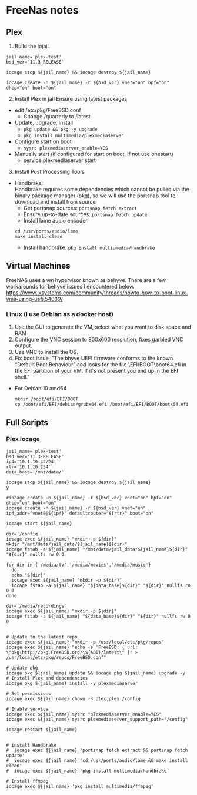 # FreeNas notes

## Plex
1. Build the iojail
  ```
  jail_name='plex-test'
  bsd_ver='11.3-RELEASE'
  
  iocage stop ${jail_name} && iocage destroy ${jail_name}
  
  iocage create -n ${jail_name} -r ${bsd_ver} vnet="on" bpf="on" dhcp="on" boot="on"
  ```
2. Install Plex in jail
Ensure using latest packages
  - edit /etc/pkg/FreeBSD.conf
    - Change /quarterly to /latest
  - Update, upgrade, install
    * `pkg update && pkg -y upgrade`
    * `pkg install multimedia/plexmediaserver`
  - Configure start on boot
    * `sysrc plexmediaserver_enable=YES`
  - Manually start (if configured for start on boot, if not use onestart)
    * service plexmediaserver start
3. Install Post Processing Tools
  - Handbrake:\
  Handbrake requires some dependencies which cannot be pulled via the binary package manager (pkg), so we will use the portsnap tool to download and install from source
    - Get portsnap sources: `portsnap fetch extract`
    - Ensure up-to-date sources: `portsnap fetch update`
    - Install lame audio encoder
    ```
    cd /usr/ports/audio/lame
    make install clean
    ```
    - Install handbrake: `pkg install multiumedia/handbrake`
  
    
## Virtual Machines
FreeNAS uses a vm hypervisor known as behyve. There are a few workarounds for behyve issues I encountered below.
https://www.ixsystems.com/community/threads/howto-how-to-boot-linux-vms-using-uefi.54039/

### Linux (I use Debian as a docker host)
1. Use the GUI to generate the VM, select what you want to disk space and RAM
1. Configure the VNC session to 800x600 resolution, fixes garbled VNC output.
1. Use VNC to install the OS.
1. Fix boot issue, "The bhyve UEFI firmware conforms to the known “Default Boot Behaviour” and looks for the file \EFI\BOOT\boot64.efi in the EFI partition of your VM. If it's not present you end up in the EFI shell."
  - For Debian 10 amd64
    ```
    mkdir /boot/efi/EFI/BOOT
    cp /boot/efi/EFI/debian/grubx64.efi /boot/efi/EFI/BOOT/bootx64.efi
    ```
  
  
## Full Scripts
### Plex iocage
```
jail_name='plex-test'
bsd_ver='11.3-RELEASE'
ip4='10.1.10.42/24'
rtr='10.1.10.254'
data_base='/mnt/data/'

iocage stop ${jail_name} && iocage destroy ${jail_name}
y

#iocage create -n ${jail_name} -r ${bsd_ver} vnet="on" bpf="on" dhcp="on" boot="on"
iocage create -n ${jail_name} -r ${bsd_ver} vnet="on" ip4_addr="vnet0|${ip4}" defaultrouter="${rtr}" boot="on"

iocage start ${jail_name}

dir='/config'
iocage exec ${jail_name} "mkdir -p ${dir}"
mkdir "/mnt/data/jail_data/${jail_name}${dir}"
iocage fstab -a ${jail_name} "/mnt/data/jail_data/${jail_name}${dir}" "${dir}" nullfs rw 0 0

for dir in {'/media/tv','/media/movies','/media/music'}
  do 
  echo "${dir}"
  iocage exec ${jail_name} "mkdir -p ${dir}"
  iocage fstab -a ${jail_name} "${data_base}${dir}" "${dir}" nullfs ro 0 0  
done

dir='/media/recordings'
iocage exec ${jail_name} "mkdir -p ${dir}"
iocage fstab -a ${jail_name} "${data_base}${dir}" "${dir}" nullfs rw 0 0


# Update to the latest repo
iocage exec ${jail_name} "mkdir -p /usr/local/etc/pkg/repos"
iocage exec ${jail_name} "echo -e 'FreeBSD: { url: \"pkg+http://pkg.FreeBSD.org/\${ABI}/latest\" }' > /usr/local/etc/pkg/repos/FreeBSD.conf"

# Update pkg
iocage pkg ${jail_name} update && iocage pkg ${jail_name} upgrade -y
# Install Plex and dependencies
iocage pkg ${jail_name} install -y plexmediaserver

# Set permissions
iocage exec ${jail_name} chown -R plex:plex /config

# Enable service
iocage exec ${jail_name} sysrc "plexmediaserver_enable=YES"
iocage exec ${jail_name} sysrc plexmediaserver_support_path="/config"

iocage restart ${jail_name}


# install Handbrake
#  iocage exec ${jail_name} 'portsnap fetch extract && portsnap fetch update'
#  iocage exec ${jail_name} 'cd /usr/ports/audio/lame && make install clean'
#  iocage exec ${jail_name} 'pkg install multimedia/handbrake'

# Install ffmpeg
iocage exec ${jail_name} 'pkg install multimedia/ffmpeg'
```
